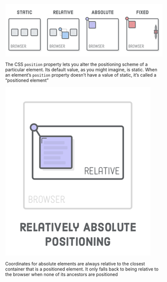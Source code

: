![](Positioning/Untitled.png)

The CSS `position` property lets you alter the positioning scheme of a particular element. Its default value, as you might imagine, is static. When an element’s `position` property doesn’t have a value of static, it’s called a “positioned element”

![](Positioning/Untitled%201.png)

Coordinates for absolute elements are always relative to the closest container that is a positioned element. It only falls back to being relative to the browser when none of its ancestors are positioned